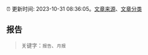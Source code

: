 :alarm_clock: 更新时间: 2023-10-31 08:36:05。[文章来源](/README.md)、[文章分类](/TAGS.md)

## 报告


> 关键字：`报告`、`月报`



